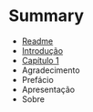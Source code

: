 # Summary

* [Readme](README.md)
* [Introdução](INTRODUCAO.md)
* [Capítulo 1](CAPITULO_1.md)
* Agradecimento
* Prefácio
* Apresentação
* Sobre

